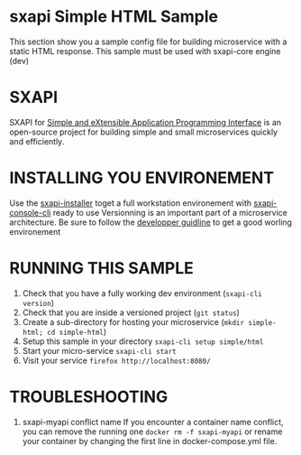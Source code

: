 # sxapi Simple HTML Sample

This section show you a sample config file for building microservice with a static HTML response. This sample must be used with sxapi-core engine (dev) 

SXAPI
=====
SXAPI for [Simple and eXtensible Application Programming Interface](https://github.com/startxfr/sxapi-core) 
is an open-source project for building simple and small microservices quickly and efficiently.

INSTALLING YOU ENVIRONEMENT
===========================
Use the [sxapi-installer](https://github.com/startxfr/sxapi-installer/blob/dev/README.md) toget a full workstation environement with 
[sxapi-console-cli](https://github.com/startxfr/sxapi-console/blob/dev/docs/2.CLI.md) ready to use
Versionning is an important part of a microservice architecture. Be sure to follow the [developper guidline](https://github.com/startxfr/sxapi-core/blob/master/docs/2.Develop.md) to get a good worling environement

RUNNING THIS SAMPLE
===================

1. Check that you have a fully working dev environment (```sxapi-cli version```)
2. Check that you are inside a versioned project (```git status```)
3. Create a sub-directory for hosting your microservice (```mkdir simple-html; cd simple-html```) 
4. Setup this sample in your directory ```sxapi-cli setup simple/html```
5. Start your micro-service ```sxapi-cli start```
6. Visit your service ```firefox http://localhost:8080/```

TROUBLESHOOTING
===============

1. sxapi-myapi conflict name
   If you encounter a container name conflict, you can remove the running one ```docker rm -f sxapi-myapi``` or rename your container by changing the first line in docker-compose.yml file.
